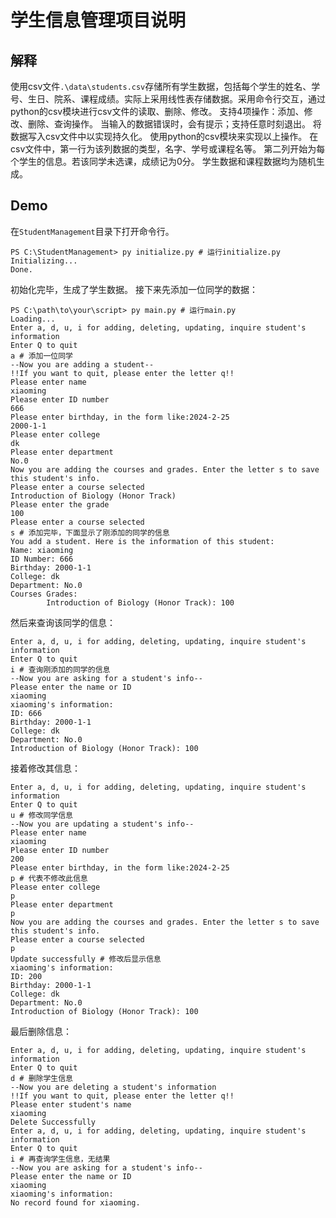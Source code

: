 # 学生信息管理项目说明
## 解释
使用csv文件`.\data\students.csv`存储所有学生数据，包括每个学生的姓名、学号、生日、院系、课程成绩。实际上采用线性表存储数据。采用命令行交互，通过python的csv模块进行csv文件的读取、删除、修改。
支持4项操作：添加、修改、删除、查询操作。
当输入的数据错误时，会有提示；支持任意时刻退出。
将数据写入csv文件中以实现持久化。
使用python的csv模块来实现以上操作。
在csv文件中，第一行为该列数据的类型，名字、学号或课程名等。
第二列开始为每个学生的信息。若该同学未选课，成绩记为0分。
学生数据和课程数据均为随机生成。
## Demo
在`StudentManagement`目录下打开命令行。
```
PS C:\StudentManagement> py initialize.py # 运行initialize.py
Initializing...
Done.
```
初始化完毕，生成了学生数据。
接下来先添加一位同学的数据：
```
PS C:\path\to\your\script> py main.py # 运行main.py
Loading...
Enter a, d, u, i for adding, deleting, updating, inquire student's information
Enter Q to quit
a # 添加一位同学
--Now you are adding a student--
!!If you want to quit, please enter the letter q!!
Please enter name
xiaoming
Please enter ID number
666
Please enter birthday, in the form like:2024-2-25
2000-1-1
Please enter college
dk
Please enter department
No.0
Now you are adding the courses and grades. Enter the letter s to save this student's info.
Please enter a course selected
Introduction of Biology (Honor Track)
Please enter the grade
100
Please enter a course selected
s # 添加完毕，下面显示了刚添加的同学的信息
You add a student. Here is the information of this student:
Name: xiaoming
ID Number: 666
Birthday: 2000-1-1
College: dk
Department: No.0
Courses Grades:
        Introduction of Biology (Honor Track): 100
```
然后来查询该同学的信息：
```
Enter a, d, u, i for adding, deleting, updating, inquire student's information
Enter Q to quit
i # 查询刚添加的同学的信息
--Now you are asking for a student's info--
Please enter the name or ID
xiaoming
xiaoming's information:
ID: 666
Birthday: 2000-1-1
College: dk
Department: No.0
Introduction of Biology (Honor Track): 100

```
接着修改其信息：
```
Enter a, d, u, i for adding, deleting, updating, inquire student's information
Enter Q to quit
u # 修改同学信息
--Now you are updating a student's info--
Please enter name
xiaoming
Please enter ID number
200
Please enter birthday, in the form like:2024-2-25
p # 代表不修改此信息
Please enter college
p
Please enter department
p
Now you are adding the courses and grades. Enter the letter s to save this student's info.
Please enter a course selected
p
Update successfully # 修改后显示信息
xiaoming's information:
ID: 200
Birthday: 2000-1-1
College: dk
Department: No.0
Introduction of Biology (Honor Track): 100
```
最后删除信息：
```
Enter a, d, u, i for adding, deleting, updating, inquire student's information
Enter Q to quit
d # 删除学生信息
--Now you are deleting a student's information
!!If you want to quit, please enter the letter q!!
Please enter student's name
xiaoming
Delete Successfully
Enter a, d, u, i for adding, deleting, updating, inquire student's information
Enter Q to quit
i # 再查询学生信息，无结果
--Now you are asking for a student's info--
Please enter the name or ID
xiaoming
xiaoming's information:
No record found for xiaoming.
```

